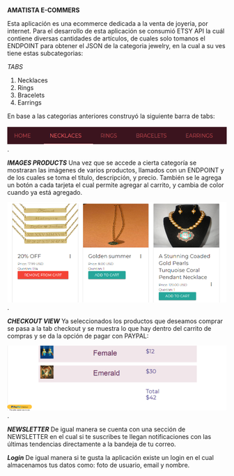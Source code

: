 
**AMATISTA E-COMMERS**

Esta aplicación es una ecommerce dedicada a la venta de joyeria, por internet.
Para el desarrollo de esta aplicación se consumió  ETSY API la cuál contiene
diversas cantidades de artículos, de cuales solo tomanos el ENDPOINT para obtener
el JSON de la categoria jewelry, en la cual a su ves tiene estas subcategorias:

*TABS*

1. Necklaces
2. Rings
3. Bracelets
4. Earrings

En base a las categorias anteriores construyó la siguiente barra de tabs:

![tabsBar](assets/images/barTabs.png).

***IMAGES PRODUCTS***
Una vez que  se accede a cierta categoría se mostraran las imágenes de varios
productos, llamados con un ENDPOINT y de los cuales se toma el titulo, descripción,
y precio. También se le agrega un botón a cada tarjeta el cual permite agregar al
carrito, y cambia de color cuando ya está agregado.


![cardProducts](assets/images/cardProducts.png).

***CHECKOUT VIEW***
Ya seleccionados los productos que deseamos comprar se pasa a la tab checkout y
se muestra lo que hay dentro del carrito de compras y se da la opción de pagar
con PAYPAL:

![checkout](assets/images/checkout.png).

***NEWSLETTER***
De igual manera se cuenta con una sección de NEWSLETTER en el cual si te suscribes
te llegan notificaciones con las últimas tendencias directamente a la bandeja
de tu correo.

***Login***
De igual manera si te gusta la aplicación existe un login en el cual almacenamos
tus datos como: foto de usuario, email y nombre.
